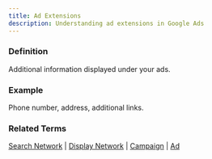 ```yaml
---
title: Ad Extensions
description: Understanding ad extensions in Google Ads
---
```


### Definition
Additional information displayed under your ads.

### Example
Phone number, address, additional links.

### Related Terms
[Search Network](/formats-networks/search-network) | [Display Network](/formats-networks/display-network) | [Campaign](/structure/campaign) | [Ad](/structure/ad)